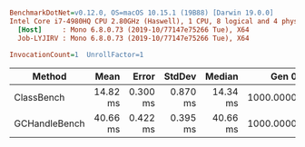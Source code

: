 ``` ini

BenchmarkDotNet=v0.12.0, OS=macOS 10.15.1 (19B88) [Darwin 19.0.0]
Intel Core i7-4980HQ CPU 2.80GHz (Haswell), 1 CPU, 8 logical and 4 physical cores
  [Host]     : Mono 6.8.0.73 (2019-10/77147e75266 Tue), X64
  Job-LYJIRV : Mono 6.8.0.73 (2019-10/77147e75266 Tue), X64

InvocationCount=1  UnrollFactor=1

```
|        Method |     Mean |    Error |   StdDev |   Median |     Gen 0 |     Gen 1 |     Gen 2 | Allocated |
|-------------- |---------:|---------:|---------:|---------:|----------:|----------:|----------:|----------:|
|    ClassBench | 14.82 ms | 0.300 ms | 0.870 ms | 14.34 ms | 1000.0000 | 1000.0000 | 1000.0000 |         - |
| GCHandleBench | 40.66 ms | 0.422 ms | 0.395 ms | 40.66 ms | 1000.0000 | 1000.0000 | 1000.0000 |         - |
